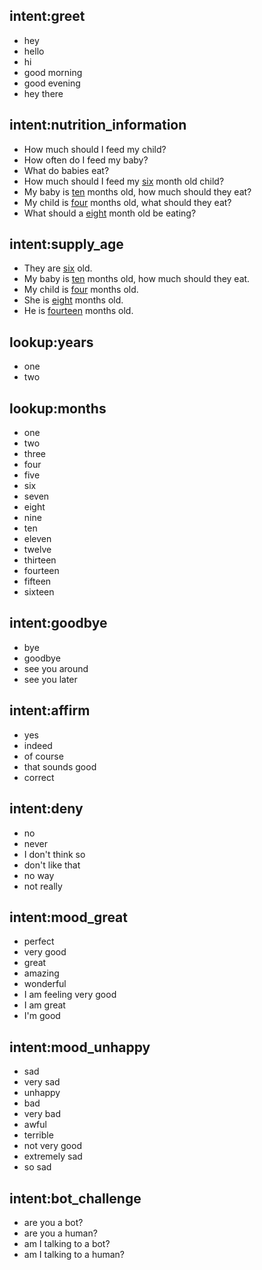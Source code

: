 ## intent:greet
- hey
- hello
- hi
- good morning
- good evening
- hey there

## intent:nutrition_information
- How much should I feed my child?
- How often do I feed my baby?
- What do babies eat?
- How much should I feed my [six](months) month old child?
- My baby is [ten](months) months old, how much should they eat?
- My child is [four](months) months old, what should they eat?
- What should a [eight](months) month old be eating?

## intent:supply_age
- They are [six](months) old.
- My baby is [ten](months) months old, how much should they eat.
- My child is [four](months) months old.
- She is [eight](months) months old.
- He is [fourteen](months) months old.

## lookup:years
- one
- two

## lookup:months
- one
- two
- three
- four
- five
- six
- seven
- eight
- nine
- ten
- eleven
- twelve
- thirteen
- fourteen
- fifteen
- sixteen

## intent:goodbye
- bye
- goodbye
- see you around
- see you later

## intent:affirm
- yes
- indeed
- of course
- that sounds good
- correct

## intent:deny
- no
- never
- I don't think so
- don't like that
- no way
- not really

## intent:mood_great
- perfect
- very good
- great
- amazing
- wonderful
- I am feeling very good
- I am great
- I'm good

## intent:mood_unhappy
- sad
- very sad
- unhappy
- bad
- very bad
- awful
- terrible
- not very good
- extremely sad
- so sad

## intent:bot_challenge
- are you a bot?
- are you a human?
- am I talking to a bot?
- am I talking to a human?

